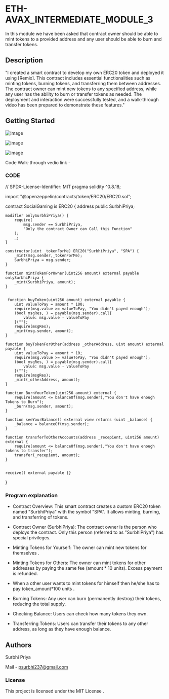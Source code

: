 # ETH-AVAX_INTERMEDIATE_MODULE_3
In this module we have been asked that contract owner should be able to mint tokens to a provided address and any user should be able to burn and transfer tokens.

## Description

"I created a smart contract to develop my own ERC20 token and deployed it using [Remix]. This contract includes essential functionalities such as minting tokens, burning tokens, and transferring them between addresses. The contract owner can mint new tokens to any specified address, while any user has the ability to burn or transfer tokens as needed. The deployment and interaction were successfully tested, and a walk-through video has been prepared to demonstrate these features."

## Getting Started
![image](https://github.com/user-attachments/assets/36396a74-c2f4-46f9-8ffa-9d4ac8cf92f4)

![image](https://github.com/user-attachments/assets/d17d739e-1915-4502-b31e-985128eb771f)

![image](https://github.com/user-attachments/assets/df4c9d2f-0d64-4735-b1a0-da66265236b3)

 Code Walk-through vedio link - 
 
### CODE

// SPDX-License-Identifier: MIT
pragma solidity ^0.8.18;

import "@openzeppelin/contracts/token/ERC20/ERC20.sol";

contract SocialGaming is ERC20 {
    address public SurbhiPriya;

    modifier onlySurbhiPriya() {
        require(
            msg.sender == SurbhiPriya,
            "Only the contract Owner can Call this Function"
        );
        _;
    }

    constructor(uint _tokenForMe) ERC20("SurbhiPriya", "SPA") {
        _mint(msg.sender,_tokenForMe);
        SurbhiPriya = msg.sender;
    }

    function mintTokenForOwner(uint256 amount) external payable onlySurbhiPriya {
        _mint(SurbhiPriya, amount);
    }


     function buyToken(uint256 amount) external payable {
        uint valueToPay = amount * 100;
        require(msg.value >= valueToPay, "You didn't payed enough");
        (bool msgRes, ) = payable(msg.sender).call{
            value: msg.value - valueToPay
        }("");
        require(msgRes);
        _mint(msg.sender, amount);
    }

    function buyTokenForOther(address _otherAddress, uint amount) external payable {
        uint valueToPay = amount * 10;
        require(msg.value >= valueToPay, "You didn't payed enough");
        (bool msgRes, ) = payable(msg.sender).call{
            value: msg.value - valueToPay
        }("");
        require(msgRes);
        _mint(_otherAddress, amount);
    }

    function BurnYourToken(uint256 amount) external {
        require(amount <= balanceOf(msg.sender),"You don't have enough Tokens to Burn");
        _burn(msg.sender, amount);
    }

    function seeYourBalance() external view returns (uint _balance) {
        _balance = balanceOf(msg.sender);
    }

    function transferToOtherAccounts(address _recepient, uint256 amount) external {
        require(amount <= balanceOf(msg.sender),"You don't have enough tokens to transfer");
        transfer(_recepient, amount);
    }


    receive() external payable {}
}

### Program explanation
- Contract Overview: This smart contract creates a custom ERC20 token named "SurbhiPriya" with the symbol "SPA". It allows minting, burning, and transferring of tokens.

- Contract Owner (SurbhiPriya): The contract owner is the person who deploys the contract. Only this person (referred to as "SurbhiPriya") has special privileges.

- Minting Tokens for Yourself: The owner can mint new tokens for themselves .

- Minting Tokens for Others: The owner can mint tokens for other addresses by paying the same fee (amount * 10 units).
Excess payment is refunded.

- When a other user wants to mint tokens for himself then he/she has to pay token_amount*100 units .

- Burning Tokens: Any user can burn (permanently destroy) their tokens, reducing the total supply.
  
- Checking Balance: Users can check how many tokens they own.
  
- Transferring Tokens: Users can transfer their tokens to any other address, as long as they have enough balance.

## Authors
Surbhi Priya

Mail - psurbhi237@gmail.com

### License
This project is licensed under the MIT License .
